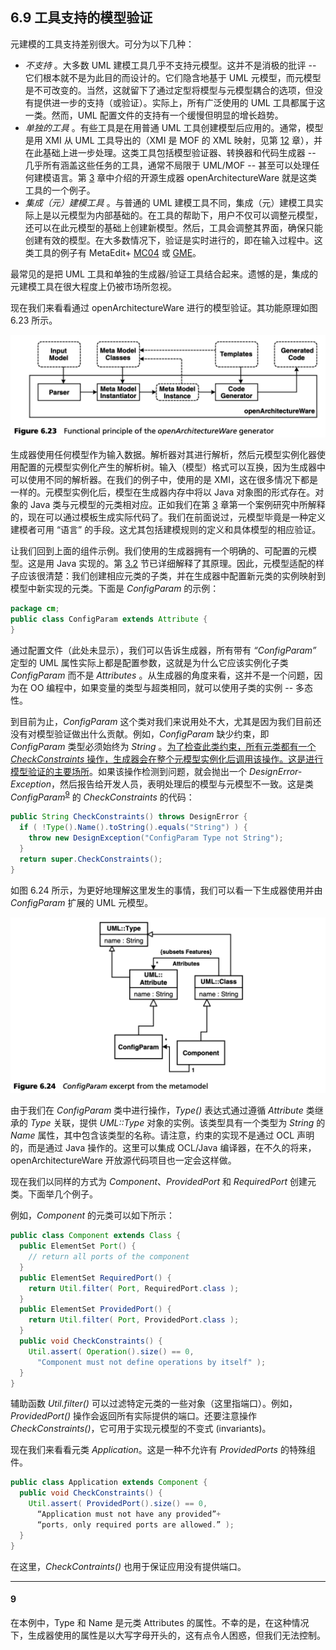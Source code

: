 ## 6.9 工具支持的模型验证
元建模的工具支持差别很大。可分为以下几种：

* *不支持* 。大多数 UML 建模工具几乎不支持元模型。这并不是消极的批评 -- 它们根本就不是为此目的而设计的。它们隐含地基于 UML 元模型，而元模型是不可改变的。当然，这就留下了通过定型将模型与元模型耦合的选项，但没有提供进一步的支持（或验证）。实际上，所有广泛使用的 UML 工具都属于这一类。然而，UML 配置文件的支持有一个缓慢但明显的增长趋势。
* *单独的工具* 。有些工具是在用普通 UML 工具创建模型后应用的。通常，模型是用 XMI 从 UML 工具导出的（XMI 是 MOF 的 XML 映射，见第 [12](../ch12/0.md) 章），并在此基础上进一步处理。这类工具包括模型验证器、转换器和代码生成器 -- 几乎所有涵盖这些任务的工具，通常不局限于 UML/MOF -- 甚至可以处理任何建模语言。第 [3](../ch3/0.md) 章中介绍的开源生成器 openArchitectureWare 就是这类工具的一个例子。
* *集成（元）建模工具* 。与普通的 UML 建模工具不同，集成（元）建模工具实际上是以元模型为内部基础的。在工具的帮助下，用户不仅可以调整元模型，还可以在此元模型的基础上创建新模型。然后，工具会调整其界面，确保只能创建有效的模型。在大多数情况下，验证是实时进行的，即在输入过程中。这类工具的例子有 MetaEdit+ [MC04](../ref.md#mc04) 或 [GME](../ref.md#gme)。

最常见的是把 UML 工具和单独的生成器/验证工具结合起来。遗憾的是，集成的元建模工具在很大程度上仍被市场所忽视。

现在我们来看看通过 openArchitectureWare 进行的模型验证。其功能原理如图 6.23 所示。

![Figure 6.23](../img/f6.23.png)

生成器使用任何模型作为输入数据。解析器对其进行解析，然后元模型实例化器使用配置的元模型实例化产生的解析树。输入（模型）格式可以互换，因为生成器中可以使用不同的解析器。在我们的例子中，使用的是 XMI，这在很多情况下都是一样的。元模型实例化后，模型在生成器内存中将以 Java 对象图的形式存在。对象的 Java 类与元模型的元类相对应。正如我们在第 [3](../ch3/0.md) 章第一个案例研究中所解释的，现在可以通过模板生成实际代码了。我们在前面说过，元模型毕竟是一种定义建模者可用 “语言” 的手段。这尤其包括建模规则的定义和具体模型的相应验证。

让我们回到上面的组件示例。我们使用的生成器拥有一个明确的、可配置的元模型。这是用 Java 实现的。第 [3.2](../ch3/2.md) 节已详细解释了其原理。因此，元模型适配的样子应该很清楚：我们创建相应元类的子类，并在生成器中配置新元类的实例映射到模型中新实现的元类。下面是 *ConfigParam* 的示例：

```java
package cm;
public class ConfigParam extends Attribute {
}
```

通过配置文件（此处未显示），我们可以告诉生成器，所有带有 *“ConfigParam”* 定型的 UML 属性实际上都是配置参数，这就是为什么它应该实例化子类 *ConfigParam* 而不是 *Attributes* 。从生成器的角度来看，这并不是一个问题，因为在 OO 编程中，如果变量的类型与超类相同，就可以使用子类的实例 -- 多态性。

到目前为止，*ConfigParam* 这个类对我们来说用处不大，尤其是因为我们目前还没有对模型验证做出什么贡献。例如，*ConfigParam* 缺少约束，即 *ConfigParam* 类型必须始终为 *String* 。<ins>为了检查此类约束，所有元类都有一个 *CheckConstraints* 操作，生成器会在整个元模型实例化后调用该操作。这是进行模型验证的主要场所</ins>。如果该操作检测到问题，就会抛出一个 *DesignError-Exception*，然后报告给开发人员，表明处理后的模型与元模型不一致。这是类 *ConfigParam*<sup>[9](#9)</sup> 的 *CheckConstraints* 的代码：

```java
public String CheckConstraints() throws DesignError {
  if ( !Type().Name().toString().equals("String") ) { 
    throw new DesignException("ConfigParam Type not String");
  }
  return super.CheckConstraints();
}
```

如图 6.24 所示，为更好地理解这里发生的事情，我们可以看一下生成器使用并由 *ConfigParam* 扩展的 UML 元模型。

![Figure 6.24](../img/f6.24.png)

由于我们在 *ConfigParam* 类中进行操作，*Type()* 表达式通过遵循 *Attribute* 类继承的 *Type* 关联，提供 *UML::Type* 对象的实例。该类型具有一个类型为 *String* 的 *Name* 属性，其中包含该类型的名称。请注意，约束的实现不是通过 OCL 声明的，而是通过 Java 操作的。这里可以集成 OCL/Java 编译器，在不久的将来，openArchitectureWare 开放源代码项目也一定会这样做。

现在我们以同样的方式为 *Component*、*ProvidedPort* 和 *RequiredPort* 创建元类。下面举几个例子。

例如，*Component* 的元类可以如下所示：

```java
public class Component extends Class {
  public ElementSet Port() {
    // return all ports of the component
  }
  public ElementSet RequiredPort() {
    return Util.filter( Port, RequiredPort.class );
  }
  public ElementSet ProvidedPort() {
    return Util.filter( Port, ProvidedPort.class );
  }
  public void CheckConstraints() {
    Util.assert( Operation().size() == 0,
      "Component must not define operations by itself" );
  }
}
```

辅助函数 *Util.filter()* 可以过滤特定元类的一些对象（这里指端口）。例如，*ProvidedPort()* 操作会返回所有实际提供的端口。还要注意操作 *CheckConstraints()*，它可用于实现元模型的不变式 (invariants)。

现在我们来看看元类 *Application*。这是一种不允许有 *ProvidedPorts* 的特殊组件。

```java
public class Application extends Component {
  public void CheckConstraints() {
    Util.assert( ProvidedPort().size() == 0,
      “Application must not have any provided”+
      “ports, only required ports are allowed.” );
  }
}
```

在这里，*CheckContraints()* 也用于保证应用没有提供端口。

---
#### 9
在本例中，Type 和 Name 是元类 Attributes 的属性。不幸的是，在这种情况下，生成器使用的属性是以大写字母开头的，这有点令人困惑，但我们无法控制。
